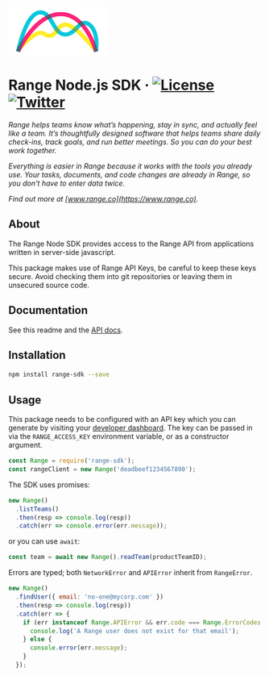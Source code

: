 ![Range Logo](./img/range-arch.png)

# Range Node.js SDK &middot; [![License](https://img.shields.io/github/license/range-labs/range-node.svg)](https://github.com/range-labs/range-node/blob/master/LICENSE) [![Twitter](https://img.shields.io/twitter/follow/rangelabs.svg?style=social)](https://twitter.com/rangelabs)

_Range helps teams know what’s happening, stay in sync, and actually feel like a team. It’s
thoughtfully designed software that helps teams share daily check-ins, track goals, and run better
meetings. So you can do your best work together._

_Everything is easier in Range because it works with the tools you already use. Your tasks,
documents, and code changes are already in Range, so you don’t have to enter data twice._

_Find out more at [www.range.co](https://www.range.co)._

## About

The Range Node SDK provides access to the Range API from applications written in server-side
javascript.

This package makes use of Range API Keys, be careful to keep these keys secure. Avoid checking them
into git repositories or leaving them in unsecured source code.

## Documentation

See this readme and the [API docs](http://www.range.co/docs/api).

## Installation

```bash
npm install range-sdk --save
```

## Usage

This package needs to be configured with an API key which you can generate by visiting your
[developer dashboard](https://range.co/_/settings/developer). The key can be passed in via the
`RANGE_ACCESS_KEY` environment variable, or as a constructor argument.

```js
const Range = require('range-sdk');
const rangeClient = new Range('deadbeef1234567890');
```

The SDK uses promises:

```js
new Range()
  .listTeams()
  .then(resp => console.log(resp))
  .catch(err => console.error(err.message));
```

or you can use `await`:

```js
const team = await new Range().readTeam(productTeamID);
```

Errors are typed; both `NetworkError` and `APIError` inherit from `RangeError`.

```js
new Range()
  .findUser({ email: 'no-one@mycorp.com' })
  .then(resp => console.log(resp))
  .catch(err => {
    if (err instanceof Range.APIError && err.code === Range.ErrorCodes.NOT_FOUND) {
      console.log('A Range user does not exist for that email');
    } else {
      console.error(err.message);
    }
  });
```
